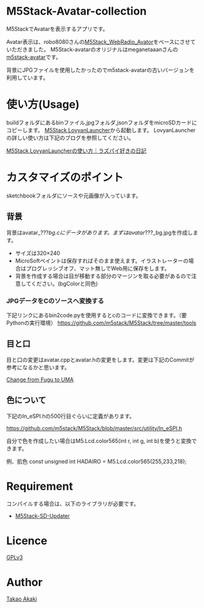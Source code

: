 # M5Stack-Avatar-collection

M5StackでAvatarを表示するアプリです。

Avatar表示は、robo8080さんの[M5Stack_WebRadio_Avator](https://github.com/robo8080/M5Stack_WebRadio_Avator)をベースにさせていただきました。
M5Stack-avatarのオリジナルはmeganetaaanさんの[m5stack-avatar](https://github.com/meganetaaan/m5stack-avatar)です。

背景にJPGファイルを使用したかったのでm5stack-avatarの古いバージョンを利用しています。

# 使い方(Usage)

buildフォルダにあるbinファイル,jpgフォルダ,jsonフォルダをmicroSDカードにコピーします。
[M5Stack LovyanLauncher](https://github.com/lovyan03/M5Stack_LovyanLauncher)から起動します。
LovyanLauncherの詳しい使い方は下記のブログを参照してください。

[M5Stack LovyanLauncherの使い方｜ラズパイ好きの日記](https://raspberrypi.mongonta.com/howto-use-m5stack-lovyanlauncher/)

# カスタマイズのポイント
sketchbookフォルダにソースや元画像が入っています。
## 背景
背景はavatar_???_bg.cにデータがあります。まずはavatar_???_bg.jpgを作成します。
* サイズは320×240
* MicroSoftペイントは保存すればそのまま使えます。イラストレーターの場合はプログレッシブオフ、マット無しでWeb用に保存をします。
* 背景を作成する場合は目が移動する部分のマージンを取る必要があるので注意してください。(bgColorと同色)

### JPGデータをCのソースへ変換する
下記リンクにあるbin2code.pyを使用するとcのコードに変換できます。（要Pythonの実行環境）
https://github.com/m5stack/M5Stack/tree/master/tools
## 目と口
目と口の変更はavatar.cppとavatar.hの変更をします。変更は下記のCommitが参考になるかと思います。

[Change from Fugu to UMA](https://github.com/mongonta0716/M5Stack-Avatar-uma/commit/8da0441fec0a3a6d0a4a4a33f9aa40b7c8aa51c7?diff=unified)

## 色について
下記のIn_eSPI.hの500行目ぐらいに定義があります。

https://github.com/m5stack/M5Stack/blob/master/src/utility/In_eSPI.h

自分で色を作成したい場合はM5.Lcd.color565(int r, int g, int b)を使うと変換できます。

例、肌色
const unsigned int HADAIRO = M5.Lcd.color565(255,233,218);

# Requirement

コンパイルする場合は、以下のライブラリが必要です。
* [M5Stack-SD-Updater](https://github.com/tobozo/M5Stack-SD-Updater)

# Licence
[GPLv3](https://github.com/mongonta0716/M5Stack-Avatar-collection/blob/master/LICENSE)

# Author
[Takao Akaki](https://twitter.com/mongonta555)
